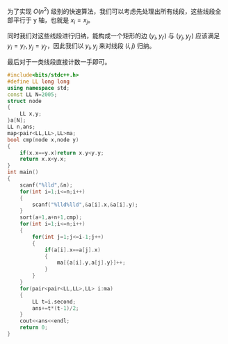 为了实现 $O(n^2)$ 级别的快速算法，我们可以考虑先处理出所有线段，这些线段全部平行于 y 轴，也就是 $x_i=x_j$。

同时我们对这些线段进行归纳，能构成一个矩形的边 $(y_i,y_{i'})$ 与 $(y_j,y_{j'})$ 应该满足 $y_i=y_{i'},y_j=y_{j'}$，因此我们以 $y_i,y_j$ 来对线段 $(i,j)$ 归纳。

最后对于一类线段直接计数一手即可。

```cpp
#include<bits/stdc++.h>
#define LL long long
using namespace std;
const LL N=2005;
struct node
{
	LL x,y;
}a[N];
LL n,ans;
map<pair<LL,LL>,LL>ma;
bool cmp(node x,node y)
{
	if(x.x==y.x)return x.y<y.y;
	return x.x<y.x;
}
int main()
{
	scanf("%lld",&n);
	for(int i=1;i<=n;i++)
	{
		scanf("%lld%lld",&a[i].x,&a[i].y);
	}
	sort(a+1,a+n+1,cmp);
	for(int i=1;i<=n;i++)
	{
		for(int j=1;j<=i-1;j++)
		{
			if(a[i].x==a[j].x)
			{
				ma[{a[i].y,a[j].y}]++;
			}
		}
	}
	for(pair<pair<LL,LL>,LL> i:ma)
	{
		LL t=i.second;
		ans+=t*(t-1)/2;
	}
	cout<<ans<<endl;
	return 0;
}
```